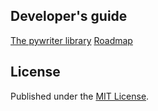 

## Developer's guide

[The pywriter library](pywriter)
[Roadmap](roadmap)

## License

Published under the [MIT License](http://www.opensource.org/licenses/mit-license.php).
